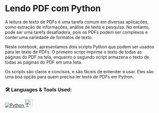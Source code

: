 # Lendo PDF com Python

A leitura de texto de PDFs é uma tarefa comum em diversas aplicações, como extração de informações, análise de texto e pesquisa. No entanto, pode ser uma tarefa desafiadora, pois os PDFs podem ser complexos e conter uma variedade de formatos de texto.

Neste notebook, apresentamos dois scripts Python que podem ser usados para ler texto de PDFs. O primeiro script imprime o texto de todas as páginas do PDF na tela, enquanto o segundo script armazena o texto de todas as páginas do PDF em uma lista.

Os scripts são claros e concisos, e são fáceis de entender e usar. Eles são uma boa opção para quem precisa ler texto de PDFs em Python.

### 🛠 Languages & Tools Used:

<p align="left">  
  <a href="https://www.python.org/" target="_blank"> <img alt="Python" src="https://img.shields.io/badge/python%20-%2314354C.svg?&style=for-the-badge&logo=python&logoColor=white"/> </a> 
  <a href="https://colab.google/" target="_blank"> <img alt="Google-Colab" src="https://encrypted-tbn0.gstatic.com/images?q=tbn:ANd9GcQMm08zwpp6ouJqURbS0vXrcQO9yEjQg451o9hw7J9wNjHu92XrqJr5wTj3GTGmrJ_EzIY&usqp=CAU" title="Colab" height="25" /> </a> 
